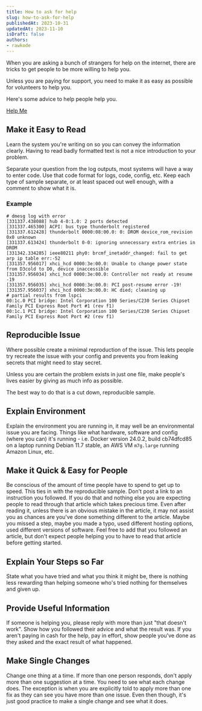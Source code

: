 ```yaml
---
title: How to ask for help
slug: how-to-ask-for-help
publishedAt: 2023-10-31
updatedAt: 2023-11-10
isDraft: false
authors:
- rawkode
---
```


When you are asking a bunch of strangers for help on the internet, there are tricks to get people to be more willing to help you.

Unless you are paying for support, you need to make it as easy as possible for volunteers to help you.

Here's some advice to help people help you.

[Help Me](https://google.com)

## Make it Easy to Read

Learn the system you're writing on so you can convey the information clearly. Having to read badly formatted text is not a nice introduction to your problem.

Separate your question from the log outputs, most systems will have a way to enter code. Use that code format for logs, code, config, etc. Keep each type of sample separate, or at least spaced out well enough, with a comment to show what it is.

### Example

```text
# dmesg log with error
[331337.438088] hub 4-0:1.0: 2 ports detected
[331337.465300] ACPI: bus type thunderbolt registered
[331337.612428] thunderbolt 0000:08:00.0: 0: DROM device_rom_revision 0x0 unknown
[331337.613424] thunderbolt 0-0: ignoring unnecessary extra entries in DROM
[331342.334285] ieee80211 phy0: brcmf_inetaddr_changed: fail to get arp ip table err:-52
[331357.956017] xhci_hcd 0000:3e:00.0: Unable to change power state from D3cold to D0, device inaccessible
[331357.956034] xhci_hcd 0000:3e:00.0: Controller not ready at resume -19
[331357.956035] xhci_hcd 0000:3e:00.0: PCI post-resume error -19!
[331357.956037] xhci_hcd 0000:3e:00.0: HC died; cleaning up
# partial results from lspci
00:1c.0 PCI bridge: Intel Corporation 100 Series/C230 Series Chipset Family PCI Express Root Port #1 (rev f1)
00:1c.1 PCI bridge: Intel Corporation 100 Series/C230 Series Chipset Family PCI Express Root Port #2 (rev f1)
```

## Reproducible Issue

Where possible create a minimal reproduction of the issue. This lets people try recreate the issue with your config and prevents you from leaking secrets that might need to stay secret.

Unless you are certain the problem exists in just one file, make people's lives easier by giving as much info as possible.

The best way to do that is a cut down, reproducible sample.

## Explain Environment

Explain the environment you are running in, it may well be an environmental issue you are facing. Things like what hardware, software and config (where you can) it's running - i.e. Docker version 24.0.2, build cb74dfcd85 on a laptop running Debian 11.7 stable, an AWS VM `m7g.large` running Amazon Linux, etc.

## Make it Quick & Easy for People

Be conscious of the amount of time people have to spend to get up to speed. This ties in with the reproducible sample. Don't post a link to an instruction you followed. If you do that and nothing else you are expecting people to read through that article which takes precious time. Even after reading it, unless there is an obvious mistake in the article, it may not assist you as chances are you've done something different to the article. Maybe you missed a step, maybe you made a typo, used different hosting options, used different versions of software. Feel free to add that you followed an article, but don't expect people helping you to have to read that article before getting started.

## Explain Your Steps so Far

State what you have tried and what you think it might be, there is nothing less rewarding than helping someone who's tried nothing for themselves and given up.

## Provide Useful Information

If someone is helping you, please reply with more than just "that doesn't work". Show how you followed their advice and what the result was. If you aren't paying in cash for the help, pay in effort, show people you've done as they asked and the exact result of what happened.


## Make Single Changes

Change one thing at a time. If more than one person responds, don't apply more than one suggestion at a time. You need to see what each change does. The exception is when you are explicitly told to apply more than one fix as they can see you have more than one issue. Even then though, it's just good practice to make a single change and see what it does.
